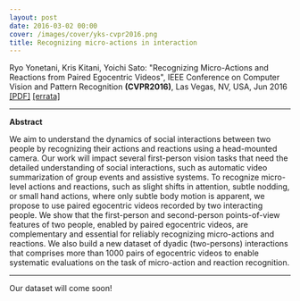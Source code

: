 ```yaml
---
layout: post
date: 2016-03-02 00:00
cover: /images/cover/yks-cvpr2016.png
title: Recognizing micro-actions in interaction
---
```


Ryo Yonetani, Kris Kitani, Yoichi Sato: "Recognizing Micro-Actions and Reactions from Paired Egocentric Videos", IEEE Conference on Computer Vision and Pattern Recognition **(CVPR2016)**, Las Vegas, NV, USA, Jun 2016 [[PDF]](/assets/papers/yks-cvpr2016.pdf) [[errata]](/assets/papers/yks-cvpr2016-err.pdf)

<!--more-->
---
**Abstract**

We aim to understand the dynamics of social interactions between two people by recognizing their actions and reactions using a head-mounted camera. Our work will impact several first-person vision tasks that need the detailed understanding of social interactions, such as automatic video summarization of group events and assistive systems. To recognize micro-level actions and reactions, such as slight shifts in attention, subtle nodding, or small hand actions, where only subtle body motion is apparent, we propose to use paired egocentric videos recorded by two interacting people. We show that the first-person and second-person points-of-view features of two people, enabled by paired egocentric videos, are complementary and essential for reliably recognizing micro-actions and reactions. We also build a new dataset of dyadic (two-persons) interactions that comprises more than 1000 pairs of egocentric videos to enable systematic evaluations on the task of micro-action and reaction recognition.

---

Our dataset will come soon!
